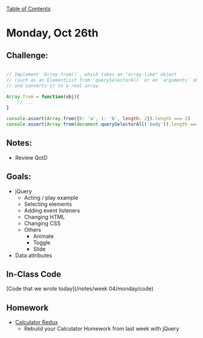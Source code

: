 [Table of Contents](/README.md)

# Monday, Oct 26th


## Challenge:
```js

// Implement `Array.from()`, which takes an "array-like" object 
// (such as an ElementList from `querySelectorAll` or an `arguments` object),
// and converts it to a real array. 

Array.from = function(obj){
    // ...
}

console.assert(Array.from({0: 'a', 1: 'b', length: 2}).length === 2)
console.assert(Array.from(document.querySelectorAll('body')).length === 1)

```

## Notes:
* Review QotD

## Goals:
* jQuery
	* Acting / play example
	* Selecting elements
	* Adding event listeners
	* Changing HTML
	* Changing CSS
	* Others
		* Animate
		* Toggle
		* Slide
* Data attributes


## In-Class Code
[Code that we wrote today](/notes/week 04/monday/code)

## Homework
* [Calculator Redux](https://github.com/theironyard-frontend-nashville/assignments/tree/cohort2/week03/thur)
  * Rebuild your Calculator Homework from last week with jQuery

<!--
* [jQuery Like Button](https://github.com/TIY-Austin-Front-End-Engineering/jquery-like)
* [jQuery Loading Button](https://github.com/TIY-Austin-Front-End-Engineering/jquery-loading-button)
* [jQuery Tabs](https://github.com/TIY-Austin-Front-End-Engineering/jquery-tabs)
-->
